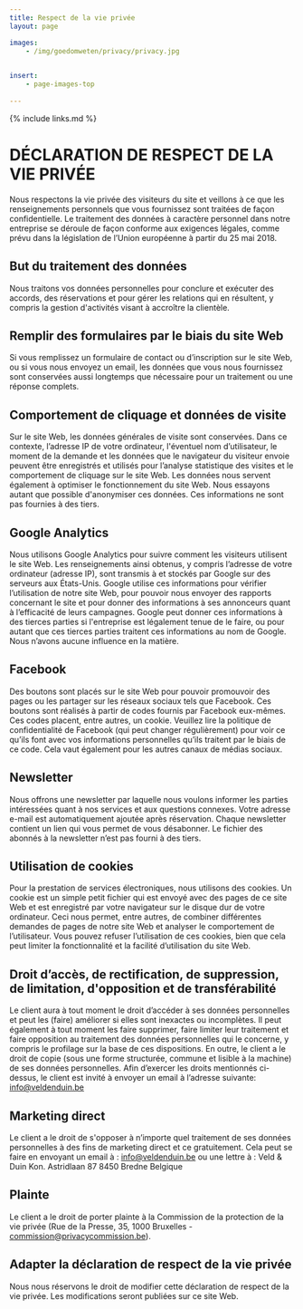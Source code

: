 ```yaml
---
title: Respect de la vie privée
layout: page

images:
    - /img/goedomweten/privacy/privacy.jpg
    

insert:
    - page-images-top
    
---
```


{% include links.md %}

# DÉCLARATION DE RESPECT DE LA VIE PRIVÉE

Nous respectons la vie privée des visiteurs du site et veillons à ce que les renseignements personnels que vous fournissez sont traitées de façon confidentielle. Le traitement des données à caractère personnel dans notre entreprise se déroule de façon conforme aux exigences légales, comme prévu dans la législation de l’Union européenne à partir du 25 mai 2018.

## But du traitement des données
Nous traitons vos données personnelles pour conclure et exécuter des accords, des réservations et pour gérer les relations qui en résultent, y compris la gestion d'activités visant à accroître la clientèle.

## Remplir des formulaires par le biais du site Web
Si vous remplissez un formulaire de contact ou d’inscription sur le site Web, ou si vous nous envoyez un email, les données que vous nous fournissez sont conservées aussi longtemps que nécessaire pour un traitement ou une réponse complets. 

## Comportement de cliquage et données de visite
Sur le site Web, les données générales de visite sont conservées. Dans ce contexte, l’adresse IP de votre ordinateur, l'éventuel nom d’utilisateur, le moment de la demande et les données que le navigateur du visiteur envoie peuvent être enregistrés et utilisés pour l’analyse statistique des visites et le comportement de cliquage sur le site Web. Les données nous servent également à optimiser le fonctionnement du site Web. Nous essayons autant que possible d'anonymiser ces données. Ces informations ne sont pas fournies à des tiers.

## Google Analytics
Nous utilisons Google Analytics pour suivre comment les visiteurs utilisent le site Web. Les renseignements ainsi obtenus, y compris l’adresse de votre ordinateur (adresse IP), sont transmis à et stockés par Google sur des serveurs aux États-Unis. Google utilise ces informations pour vérifier l’utilisation de notre site Web, pour pouvoir nous envoyer des rapports concernant le site et pour donner des informations à ses annonceurs quant à l’efficacité de leurs campagnes. Google peut donner ces informations à des tierces parties si l'entreprise est légalement tenue de le faire, ou pour autant que ces tierces parties traitent ces informations au nom de Google. Nous n’avons aucune influence en la matière.

## Facebook 
Des boutons sont placés sur le site Web pour pouvoir promouvoir des pages ou les partager sur les réseaux sociaux tels que Facebook. Ces boutons sont réalisés à partir de codes fournis par Facebook eux-mêmes. Ces codes placent, entre autres, un cookie.
Veuillez lire la politique de confidentialité de Facebook (qui peut changer régulièrement) pour voir ce qu’ils font avec vos informations personnelles qu’ils traitent par le biais de ce code.
Cela vaut également pour les autres canaux de médias sociaux.

## Newsletter
Nous offrons une newsletter par laquelle nous voulons informer les parties intéressées quant à nos services et aux questions connexes. Votre adresse e-mail est automatiquement ajoutée après réservation. Chaque newsletter contient un lien qui vous permet de vous désabonner. Le fichier des abonnés à la newsletter n’est pas fourni à des tiers.

## Utilisation de cookies
Pour la prestation de services électroniques, nous utilisons des cookies. Un cookie est un simple petit fichier qui est envoyé avec des pages de ce site Web et est enregistré par votre navigateur sur le disque dur de votre ordinateur. Ceci nous permet, entre autres, de combiner différentes demandes de pages de notre site Web et analyser le comportement de l’utilisateur. Vous pouvez refuser l’utilisation de ces cookies, bien que cela peut limiter la fonctionnalité et la facilité d’utilisation du site Web.

## Droit d’accès, de rectification, de suppression, de limitation, d'opposition et de transférabilité
Le client aura à tout moment le droit d’accéder à ses données personnelles et peut les (faire) améliorer si elles sont inexactes ou incomplètes. Il peut également à tout moment les faire supprimer, faire limiter leur traitement et faire opposition au traitement des données personnelles qui le concerne, y compris le profilage sur la base de ces dispositions.
En outre, le client a le droit de copie (sous une forme structurée, commune et lisible à la machine) de ses données personnelles.
Afin d’exercer les droits mentionnés ci-dessus, le client est invité à envoyer un email à l’adresse suivante: info@veldenduin.be

## Marketing direct
Le client a le droit de s'opposer à n’importe quel traitement de ses données personnelles à des fins de marketing direct et ce gratuitement. Cela peut se faire en envoyant un email à : info@veldenduin.be ou une lettre à : 
Veld & Duin
Kon. Astridlaan 87
8450 Bredne
Belgique

## Plainte
Le client a le droit de porter plainte à la Commission de la protection de la vie privée (Rue de la Presse, 35, 1000 Bruxelles - commission@privacycommission.be).

## Adapter la déclaration de respect de la vie privée
Nous nous réservons le droit de modifier cette déclaration de respect de la vie privée. Les modifications seront publiées sur ce site Web.


